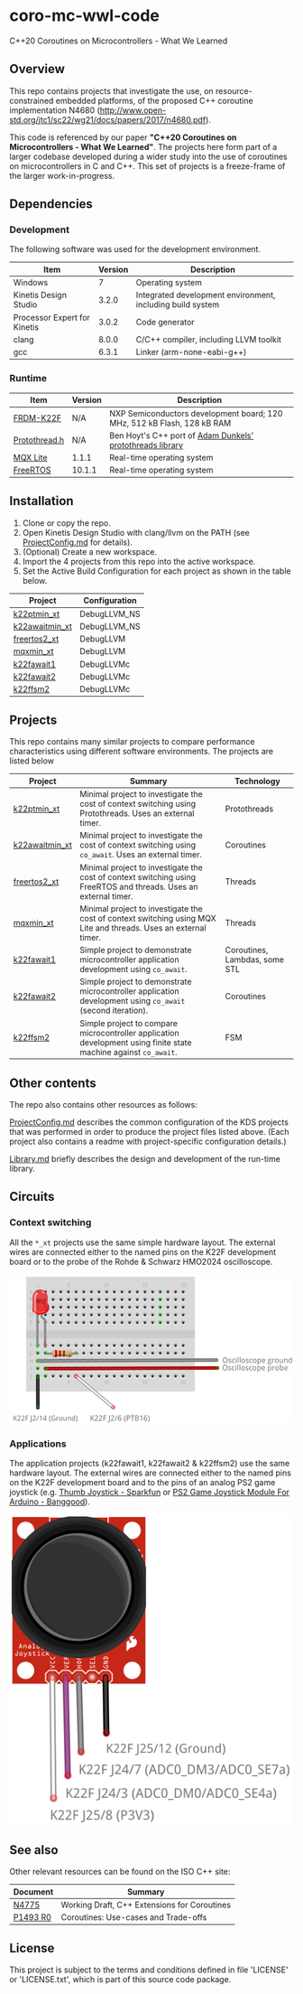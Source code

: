 # coro-mc-wwl-code
C++20 Coroutines on Microcontrollers - What We Learned

## Overview

This repo contains projects that investigate the use, on resource-constrained embedded platforms, of the proposed C++ coroutine implementation N4680 (http://www.open-std.org/jtc1/sc22/wg21/docs/papers/2017/n4680.pdf). 

This code is referenced by our paper **"C++20 Coroutines on Microcontrollers - What We Learned"**.
The projects here form part of a larger codebase developed during a wider study into the use of coroutines on microcontrollers in C and C++. 
This set of projects is a freeze-frame of the larger work-in-progress.

## Dependencies

### Development

The following software was used for the development environment.

| Item | Version | Description |
|---|---|---|
| Windows | 7 | Operating system |
| Kinetis Design Studio | 3.2.0 | Integrated development environment, including build system |
| Processor Expert for Kinetis | 3.0.2 | Code generator |
| clang  | 8.0.0 | C/C++ compiler, including LLVM toolkit |
| gcc | 6.3.1 | Linker (arm-none-eabi-g++) |

### Runtime

| Item | Version | Description |
|---|---|---|
| [FRDM-K22F](https://www.nxp.com/support/developer-resources/evaluation-and-development-boards/freedom-development-boards/mcu-boards/nxp-freedom-development-platform-for-kinetis-k22-mcus:FRDM-K22F) | N/A | NXP Semiconductors development board; 120 MHz, 512 kB Flash, 128 kB RAM |
| [Protothread.h](https://github.com/benhoyt/protothreads-cpp) | N/A | Ben Hoyt's C++ port of [Adam Dunkels' protothreads library](http://dunkels.com/adam/pt/) |
| [MQX Lite](https://www.nxp.com/products/no-longer-manufactured/nxp-mqx-lite-real-time-operating-system-rtos:MQXLITE) | 1.1.1 | Real-time operating system |
| [FreeRTOS](https://www.freertos.org/) | 10.1.1 | Real-time operating system |

## Installation

1. Clone or copy the repo.
1. Open Kinetis Design Studio with clang/llvm on the PATH (see [ProjectConfig.md](ProjectConfig.md) for details).
1. (Optional) Create a new workspace.
1. Import the 4 projects from this repo into the active workspace.
1. Set the Active Build Configuration for each project as shown in the table below. 

| Project | Configuration |
|---|---|
| [k22ptmin_xt](./k22ptmin_xt/readme.md) | DebugLLVM_NS |
| [k22awaitmin_xt](./k22awaitmin_xt/readme.md) | DebugLLVM_NS |
| [freertos2_xt](./freertos2_xt/readme.md) | DebugLLVM |
| [mqxmin_xt](./mqxmin_xt/readme.md) | DebugLLVM |
| [k22fawait1](./k22fawait1/readme.md) | DebugLLVMc |
| [k22fawait2](./k22fawait2/readme.md) | DebugLLVMc |
| [k22ffsm2](./k22ffsm2/readme.md) | DebugLLVMc |

## Projects

This repo contains many similar projects to compare performance characteristics using different software environments. The projects are listed below 

| Project | Summary | Technology |
|---|---|---|
| [k22ptmin_xt](./k22ptmin_xt/readme.md) | Minimal project to investigate the cost of context switching using Protothreads. Uses an external timer. | Protothreads |
| [k22awaitmin_xt](./k22awaitmin_xt/readme.md) | Minimal project to investigate the cost of context switching using `co_await`. Uses an external timer. | Coroutines |
| [freertos2_xt](./freertos2_xt/readme.md) | Minimal project to investigate the cost of context switching using FreeRTOS and threads. Uses an external timer. | Threads |
| [mqxmin_xt](./mqxmin_xt/readme.md) | Minimal project to investigate the cost of context switching using MQX Lite and threads. Uses an external timer. | Threads |
| [k22fawait1](./k22fawait1/readme.md) | Simple project to demonstrate microcontroller application development using `co_await`.  | Coroutines, Lambdas, some STL |
| [k22fawait2](./k22fawait2/readme.md) | Simple project to demonstrate microcontroller application development using `co_await` (second iteration). | Coroutines |
| [k22ffsm2](./k22ffsm2/readme.md) | Simple project to compare microcontroller application development using finite state machine against `co_await`. | FSM |

## Other contents

The repo also contains other resources as follows:

[ProjectConfig.md](ProjectConfig.md) describes the common configuration of the KDS projects that was performed in order to produce the project files listed above. (Each project also contains a readme with project-specific configuration details.)

[Library.md](Library.md) briefly describes the design and development of the run-time library.

## Circuits

### Context switching 

All the `*_xt` projects use the same simple hardware layout. The external wires are connected either to the named pins on the K22F development board or to the probe of the Rohde & Schwarz HMO2024 oscilloscope.

![alt text](coro_min_test_bb.png)

### Applications

The application projects (k22fawait1, k22fawait2 & k22ffsm2) use the same hardware layout. The external wires are connected either to the named pins on the K22F development board and to the pins of an analog PS2 game joystick (e.g. [Thumb Joystick - Sparkfun](https://www.sparkfun.com/products/9032) or [PS2 Game Joystick Module For Arduino - Banggood](https://www.banggood.com/PS2-Game-Joystick-Module-For-Arduino-p-76465.html?cur_warehouse=CN)).

![alt text](coro_app_adc.png)

## See also

Other relevant resources can be found on the ISO C++ site:

| Document | Summary |
|---|---|
[N4775](http://www.open-std.org/jtc1/sc22/wg21/docs/papers/2018/n4775.pdf) | Working Draft, C++ Extensions for Coroutines |
[P1493 R0](http://www.open-std.org/jtc1/sc22/wg21/docs/papers/2019/p1493r0.pdf) | Coroutines: Use-cases and Trade-offs |

## License

This project is subject to the terms and conditions defined in file 'LICENSE' or 'LICENSE.txt', which is part of this source code package.

